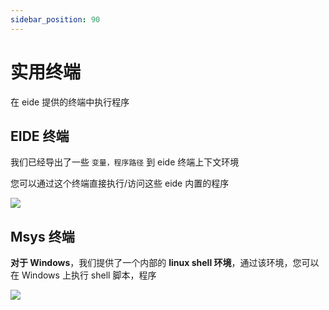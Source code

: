 ```yaml
---
sidebar_position: 90
---
```


# 实用终端

在 eide 提供的终端中执行程序

## EIDE 终端

我们已经导出了一些 `变量，程序路径` 到 eide 终端上下文环境

您可以通过这个终端直接执行/访问这些 eide 内置的程序

![](/docs_img/eide_terminal.png)

## Msys 终端

**对于 Windows**，我们提供了一个内部的 **linux shell 环境**，通过该环境，您可以在 Windows 上执行 shell 脚本，程序

![](/docs_img/eide_msys_bash.png)

